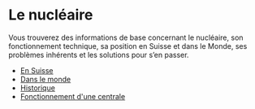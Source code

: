 # Le nucléaire

Vous trouverez des informations de base concernant le nucléaire, son fonctionnement technique, sa position en Suisse et dans le Monde, ses problèmes inhérents et les solutions pour s’en passer.

  * [En Suisse](nucleaire/suisse)
  * [Dans le monde](nucleaire/monde)
  * [Historique](nucleaire/historique)
  * [Fonctionnement d'une centrale](nucleaire/fonctionnement)
